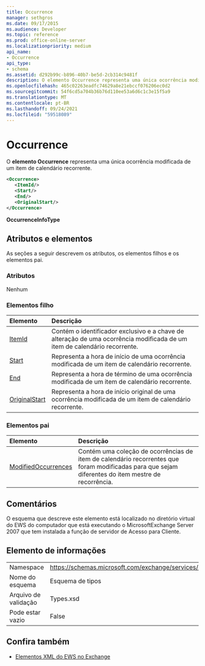 ```yaml
---
title: Occurrence
manager: sethgros
ms.date: 09/17/2015
ms.audience: Developer
ms.topic: reference
ms.prod: office-online-server
ms.localizationpriority: medium
api_name:
- Occurrence
api_type:
- schema
ms.assetid: d292b99c-b896-40b7-be5d-2cb314c9481f
description: O elemento Occurrence representa uma única ocorrência modificada de um item de calendário recorrente.
ms.openlocfilehash: 465c02263eadfc74629a8e21ebccf076206ec0d2
ms.sourcegitcommit: 54f6cd5a704b36b76d110ee53a6d6c1c3e15f5a9
ms.translationtype: MT
ms.contentlocale: pt-BR
ms.lasthandoff: 09/24/2021
ms.locfileid: "59518089"
---
```

# <a name="occurrence"></a>Occurrence

O **elemento Occurrence** representa uma única ocorrência modificada de um item de calendário recorrente. 
  
```xml
<Occurrence>
   <ItemId/>
   <Start/>
   <End/>
   <OriginalStart/>
</Occurrence>
```

**OccurrenceInfoType**

## <a name="attributes-and-elements"></a>Atributos e elementos

As seções a seguir descrevem os atributos, os elementos filhos e os elementos pai.
  
### <a name="attributes"></a>Atributos

Nenhum
  
### <a name="child-elements"></a>Elementos filho

|**Elemento**|**Descrição**|
|:-----|:-----|
|[ItemId](itemid.md) <br/> |Contém o identificador exclusivo e a chave de alteração de uma ocorrência modificada de um item de calendário recorrente.  <br/> |
|[Start](start.md) <br/> |Representa a hora de início de uma ocorrência modificada de um item de calendário recorrente.  <br/> |
|[End ](end-ex15websvcsotherref.md) <br/> |Representa a hora de término de uma ocorrência modificada de um item de calendário recorrente.  <br/> |
|[OriginalStart](originalstart.md) <br/> |Representa a hora de início original de uma ocorrência modificada de um item de calendário recorrente.  <br/> |
   
### <a name="parent-elements"></a>Elementos pai

|**Elemento**|**Descrição**|
|:-----|:-----|
|[ModifiedOccurrences](modifiedoccurrences.md) <br/> |Contém uma coleção de ocorrências de item de calendário recorrentes que foram modificadas para que sejam diferentes do item mestre de recorrência.  <br/> |
   
## <a name="remarks"></a>Comentários

O esquema que descreve este elemento está localizado no diretório virtual do EWS do computador que está executando o MicrosoftExchange Server 2007 que tem instalada a função de servidor de Acesso para Cliente.
  
## <a name="element-information"></a>Elemento de informações

|||
|:-----|:-----|
|Namespace  <br/> |https://schemas.microsoft.com/exchange/services/2006/types  <br/> |
|Nome do esquema  <br/> |Esquema de tipos  <br/> |
|Arquivo de validação  <br/> |Types.xsd  <br/> |
|Pode estar vazio  <br/> |False  <br/> |
   
## <a name="see-also"></a>Confira também

- [Elementos XML do EWS no Exchange](ews-xml-elements-in-exchange.md)

